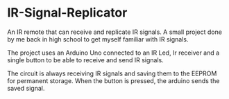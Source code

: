 # IR-Signal-Replicator
An IR remote that can receive and replicate IR signals.
A small project done by me back in high school to get myself familiar with IR signals.

The project uses an Arduino Uno connected to an IR Led, Ir receiver and a single button to be able to receive and send IR signals.

The circuit is always receiving IR signals and saving them to the EEPROM for permanent storage. When the button is pressed, the arduino sends the saved signal.
